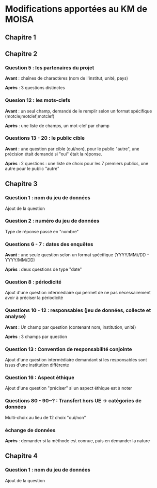 # Modifications apportées au KM de MOISA

## Chapitre 1

## Chapitre 2

### Question 5 : les partenaires du projet

**Avant** : chaînes de charactères (nom de 
l'institut, unité, pays)

**Après** : 3 questions distinctes 

### Quesion 12 : les mots-clefs

**Avant** : un seul champ, demandé de le remplir
selon un format spécifique (motcle;motclef;motclef)

**Après** : une liste de champs, un mot-clef par 
champ

### Questions 13 - 20 : le public cible

**Avant** : une question par cible (oui/non), pour
le public "autre", une précision était demandé si
"oui" était la réponse.

**Après** : 2 questions : une liste de choix pour
les 7 premiers publics, une autre pour le public
"autre"

## Chapitre 3

### Question 1 : nom du jeu de données

Ajout de la question

### Question 2 : numéro du jeu de données

Type de réponse passé en "nombre"

### Questions 6 - 7 : dates des enquêtes

**Avant** : une seule question selon un format spécifique (YYYY/MM//DD - YYYY/MM/DD)

**Après** : deux questions de type "date"

### Question 8 : périodicité

Ajout d'une question intermédiaire qui permet de ne pas nécessairement avoir à préciser la périodicité

### Questions 10 - 12 : responsables (jeu de données, collecte et analyse)

**Avant** : Un champ par question (contenant nom, institution, unité)

**Après** : 3 champs par question 

### Question 13 : Convention de responsabilité conjointe

Ajout d'une question intermédiaire demandant si les responsables sont issus d'une institution différente

### Question 16 : Aspect éthique

Ajout d'une question "préciser" si un aspect éthique est à noter

### Questions 80 - 90~? : Transfert hors UE -> catégories de données

Multi-choix au lieu de 12 choix "oui/non"

### échange de données 

**Après** : demander si la méthode est connue, puis en demander la nature 

## Chapitre 4

### Question 1 : nom du jeu de données

Ajout de la question